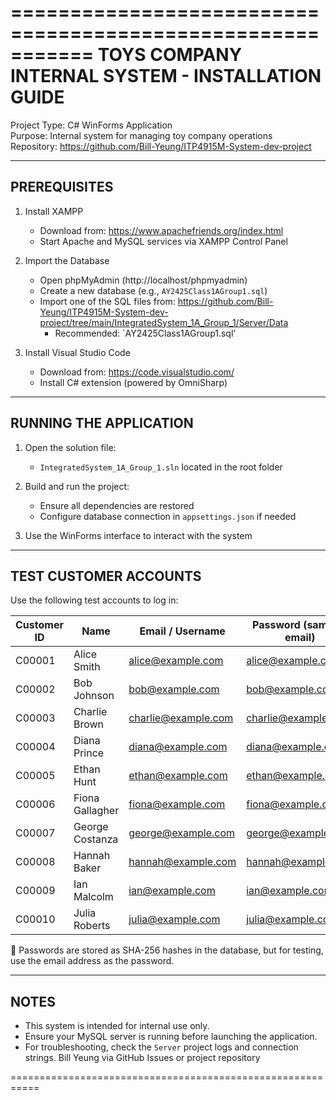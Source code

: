 ===========================================================
TOYS COMPANY INTERNAL SYSTEM - INSTALLATION GUIDE
===========================================================

Project Type: C# WinForms Application  
Purpose: Internal system for managing toy company operations  
Repository: https://github.com/Bill-Yeung/ITP4915M-System-dev-project

-----------------------------------------------------------
PREREQUISITES
-----------------------------------------------------------

1. Install XAMPP
   - Download from: https://www.apachefriends.org/index.html
   - Start Apache and MySQL services via XAMPP Control Panel

2. Import the Database
   - Open phpMyAdmin (http://localhost/phpmyadmin)
   - Create a new database (e.g., `AY2425Class1AGroup1.sql`)
   - Import one of the SQL files from:
     https://github.com/Bill-Yeung/ITP4915M-System-dev-project/tree/main/IntegratedSystem_1A_Group_1/Server/Data
     - Recommended: `AY2425Class1AGroup1.sql'

3. Install Visual Studio Code
   - Download from: https://code.visualstudio.com/
   - Install C# extension (powered by OmniSharp)

-----------------------------------------------------------
RUNNING THE APPLICATION
-----------------------------------------------------------

1. Open the solution file:
   - `IntegratedSystem_1A_Group_1.sln` located in the root folder

2. Build and run the project:
   - Ensure all dependencies are restored
   - Configure database connection in `appsettings.json` if needed

3. Use the WinForms interface to interact with the system

-----------------------------------------------------------
TEST CUSTOMER ACCOUNTS
-----------------------------------------------------------

Use the following test accounts to log in:

| Customer ID | Name             | Email / Username       | Password (same as email) |
|-------------|------------------|------------------------|---------------------------|
| C00001      | Alice Smith      | alice@example.com      | alice@example.com         |
| C00002      | Bob Johnson      | bob@example.com        | bob@example.com           |
| C00003      | Charlie Brown    | charlie@example.com    | charlie@example.com       |
| C00004      | Diana Prince     | diana@example.com      | diana@example.com         |
| C00005      | Ethan Hunt       | ethan@example.com      | ethan@example.com         |
| C00006      | Fiona Gallagher  | fiona@example.com      | fiona@example.com         |
| C00007      | George Costanza  | george@example.com     | george@example.com        |
| C00008      | Hannah Baker     | hannah@example.com     | hannah@example.com        |
| C00009      | Ian Malcolm      | ian@example.com        | ian@example.com           |
| C00010      | Julia Roberts    | julia@example.com      | julia@example.com         |

🔐 Passwords are stored as SHA-256 hashes in the database, but for testing, use the email address as the password.

-----------------------------------------------------------
NOTES
-----------------------------------------------------------

- This system is intended for internal use only.
- Ensure your MySQL server is running before launching the application.
- For troubleshooting, check the `Server` project logs and connection strings.
Bill Yeung via GitHub Issues or project repository

===========================================================

